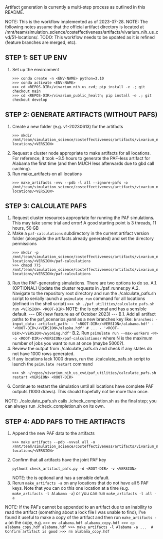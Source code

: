 Artifact generation is currently a multi-step process as outlined in this README.


NOTE: This is the workflow implemented as of 2023-07-28.
NOTE: The following notes assume that the official artifact directory is located at /mnt/team/simulation_science/costeffectiveness/artifacts/vivarium_nih_us_cvd/51-locations/.
TODO: This workflow needs to be updated as it is refined (feature branches are merged, etc).


STEP 1: SET UP ENV
------------------
1. Set up the environment
    ```
    >>> conda create -n <ENV-NAME> python=3.10
    >>> conda activate <ENV-NAME>
    >>> cd <REPOS-DIR>/vivarium_nih_us_cvd; pip install -e .; git checkout main
    >>> cd <REPOS-DIR>/vivarium_public_health; pip install -e .; git checkout develop
    ```


STEP 2: GENERATE ARTIFACTS (WITHOUT PAFS)
-----------------------------------------
1. Create a new <VERSION> folder (e.g. v1-20230613) for the artifacts 
    ```
    >>> mkdir /mnt/team/simulation_science/costeffectiveness/artifacts/vivarium_nih_us_cvd/51-locations/<VERSION>
    ```
2. Request a cluster node appropriate to make artifacts for all locations. For reference, it took ~3.5 hours to generate the PAF-less artifact for Alabama the first time (and then MUCH less afterwards due to gbd call caching).
3. Run make_artifacts on all locations
    ```
    >>> make_artifacts -vvv --pdb -l all --ignore-pafs -o /mnt/team/simulation_science/costeffectiveness/artifacts/vivarium_nih_us_cvd/51-locations/<VERSION>
    ```


STEP 3: CALCULATE PAFS
----------------------
1. Request cluster resources appropriate for running the PAF simulations. This may take some trial and error! A good starting point is 3 threads, 11 hours, 50 GB
2. Make a `paf-calculations` subdirectory in the current artifact version folder (alongside the artifacts already generated) and set the directory permissions
    ```
    >>> mkdir -p /mnt/team/simulation_science/costeffectiveness/artifacts/vivarium_nih_us_cvd/51-locations/<VERSION>/paf-calculations
    >>> chmod 775 /mnt/team/simulation_science/costeffectiveness/artifacts/vivarium_nih_us_cvd/51-locations/<VERSION>/paf-calculations
    ```
3. Run the PAF-generating simulations. There are two options to do so.
    A.1. (OPTIONAL) Update the cluster requests in ./paf_runner.py
    A.2. Navigate to the repository root directory and run the ./calculate_pafs.sh script to serially launch a `psimulate run` command for all locations (defined in the shell script)
        ```
        >>> sh ./paf_utilities/calculate_pafs.sh run <VERSION> <ROOT-DIR>
        ```
        NOTE: the <ROOT-DIR> is optional and has a sensible default.
    --- OR (new feature as of October 2023) ---
    B.1. Add all artifact paths to the paf_scenarios.yaml as a new branches key like:
        ```
        branches:
        - input_data:
            artifact_path:
                - '<ROOT-DIR>/<VERSION>/alabama.hdf'
                - '<ROOT-DIR>/<VERSION>/alaska.hdf'
                # ...
                - '<ROOT-DIR>/<VERSION>/wyoming.hdf'
        ```
    B.2. Run `psimulate run --max-workers <N> -o <ROOT-DIR>/<VERSION>/paf-calculations/` where N is the maximum number of jobs you want to run at once (maybe 5000?).
5. Review the output from ./calculate_pafs.sh and check if any states do not have 1000 rows generated.
6. If any locations lack 1000 draws, run the ./calculate_pafs.sh script to launch the `psimulate restart` command
    ```
    >>> sh ~/repos/vivarium_nih_us_cvd/paf_utilities/calculate_pafs.sh restart <VERSION> <ROOT-DIR>
    ```
7. Continue to restart the simulation until all locations have complete PAF outputs (1000 draws). This should hopefully not be more than once.

NOTE: ./calculate_pafs.sh calls ./check_completion.sh as the final step; you can always run ./check_completion.sh on its own.


STEP 4: ADD PAFS TO THE ARTIFACTS
---------------------------------
1. Append the new PAF data to the artifacts
    ```
    >>> make_artifacts --pdb -vvval all -o /mnt/team/simulation_science/costeffectiveness/artifacts/vivarium_nih_us_cvd/51-locations/<VERSION>
    ```
2. Confirm that all artifacts have the joint PAF key
    ```
    python3 check_artifact_pafs.py -d <ROOT-DIR> -v <VERSION>
    ```
    NOTE: the <ROOT-DIR> is optional and has a sensible default.
3. Rerun `make_artifacts -a` on any locations that do not have all 5 PAF keys. Note that you can do this one location at a time (e.g. `make_artifacts -l Alabama -a`) or you can run `make_artifacts -l all -a`

NOTE: If the PAFs cannot be appended to an artifact due to an inability to read the artifact (something about a lock file I was unable to find), I've found it useful to make a copy of the artifact and then run `make_artifacts -a` on the copy, e.g.
    ```
    >>> mv alabama.hdf alabama_copy.hdf
    >>> cp alabama_copy.hdf alabama.hdf
    >>> make_artifacts -l Alabama -a ...  # Confirm artifact is good
    >>> rm alabama_copy.hdf
    ```
